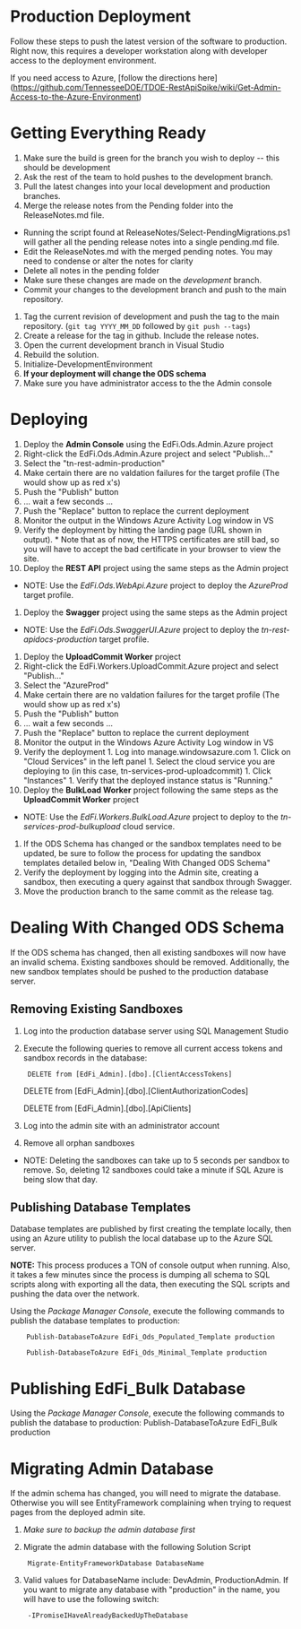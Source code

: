 Production Deployment
==
Follow these steps to push the latest version of the software to production.  Right now, this requires a developer workstation along with developer access to the deployment environment.

If you need access to Azure, [follow the directions here] (https://github.com/TennesseeDOE/TDOE-RestApiSpike/wiki/Get-Admin-Access-to-the-Azure-Environment)

Getting Everything Ready
==
1. Make sure the build is green for the branch you wish to deploy -- this should be development
1. Ask the rest of the team to hold pushes to the development branch.
1. Pull the latest changes into your local development and production branches.
1. Merge the release notes from the Pending folder into the ReleaseNotes.md file.
  * Running the script found at ReleaseNotes/Select-PendingMigrations.ps1 will gather all the pending release notes into a single pending.md file.
  * Edit the ReleaseNotes.md with the merged pending notes.  You may need to condense or alter the notes for clarity
  * Delete all notes in the pending folder
  * Make sure these changes are made on the *development* branch.
  * Commit your changes to the development branch and push to the main repository.
1. Tag the current revision of development and push the tag to the main repository. (`git tag YYYY_MM_DD` followed by `git push --tags`)
1. Create a release for the tag in github.  Include the release notes.
1. Open the current development branch in Visual Studio
1. Rebuild the solution.
1. Initialize-DevelopmentEnvironment
1. **If your deployment will change the ODS schema**
  1. Make sure you have administrator access to the the Admin console

Deploying
==
1. Deploy the **Admin Console** using the EdFi.Ods.Admin.Azure project
  1. Right-click the EdFi.Ods.Admin.Azure project and select "Publish..."
  1. Select the "tn-rest-admin-production"
  1. Make certain there are no valdation failures for the target profile (The would show up as red x's)
  1. Push the "Publish" button
  1. ... wait a few seconds ...
  1. Push the "Replace" button to replace the current deployment
  1. Monitor the output in the Windows Azure Activity Log window in VS
  1. Verify the deployment by hitting the landing page (URL shown in output).
    * Note that as of now, the HTTPS certificates are still bad, so you will have to accept the bad certificate in your browser to view the site.
1. Deploy the **REST API** project using the same steps as the Admin project
  * NOTE: Use the *EdFi.Ods.WebApi.Azure* project to deploy the *AzureProd* target profile.
1. Deploy the **Swagger** project using the same steps as the Admin project
  * NOTE: Use the *EdFi.Ods.SwaggerUI.Azure* project to deploy the *tn-rest-apidocs-production* target profile.
1. Deploy the **UploadCommit Worker** project
  1. Right-click the EdFi.Workers.UploadCommit.Azure project and select "Publish..."
  1. Select the "AzureProd"
  1. Make certain there are no valdation failures for the target profile (The would show up as red x's)
  1. Push the "Publish" button
  1. ... wait a few seconds ...
  1. Push the "Replace" button to replace the current deployment
  1. Monitor the output in the Windows Azure Activity Log window in VS
  1. Verify the deployment
    1. Log into manage.windowsazure.com
	1. Click on "Cloud Services" in the left panel
	1. Select the cloud service you are deploying to (in this case, tn-services-prod-uploadcommit)
	1. Click "Instances"
	1. Verify that the deployed instance status is "Running."
1. Deploy the **BulkLoad Worker** project following the same steps as the **UploadCommit Worker** project
  * NOTE: Use the *EdFi.Workers.BulkLoad.Azure* project to deploy to the *tn-services-prod-bulkupload* cloud service.
1. If the ODS Schema has changed or the sandbox templates need to be updated, be sure to follow the process for updating the sandbox templates detailed below in, "Dealing With Changed ODS Schema"
1. Verify the deployment by logging into the Admin site, creating a sandbox, then executing a query against that sandbox through Swagger.
1. Move the production branch to the same commit as the release tag.

Dealing With Changed ODS Schema
==
If the ODS schema has changed, then all existing sandboxes will now have an invalid schema.  Existing sandboxes should be removed.  Additionally, the new sandbox templates should be pushed to the production database server.

Removing Existing Sandboxes
--
1. Log into the production database server using SQL Management Studio
1. Execute the following queries to remove all current access tokens and sandbox records in the database:
        
        DELETE from [EdFi_Admin].[dbo].[ClientAccessTokens]
	
	DELETE from [EdFi_Admin].[dbo].[ClientAuthorizationCodes]
	
	DELETE from [EdFi_Admin].[dbo].[ApiClients]

1. Log into the admin site with an administrator account
1. Remove all orphan sandboxes
  * NOTE: Deleting the sandboxes can take up to 5 seconds per sandbox to remove.  So, deleting 12 sandboxes could take a minute if SQL Azure is being slow that day.

Publishing Database Templates
--
Database templates are published by first creating the template locally, then using an Azure utility to publish the local database up to the Azure SQL server.

**NOTE:** This process produces a TON of console output when running.  Also, it takes a few minutes since the process is dumping all schema to SQL scripts along with exporting all the data, then executing the SQL scripts and pushing the data over the network.

Using the *Package Manager Console*, execute the following commands to publish the database templates to production:

        Publish-DatabaseToAzure EdFi_Ods_Populated_Template production
        
        Publish-DatabaseToAzure EdFi_Ods_Minimal_Template production

Publishing EdFi_Bulk Database
==
Using the *Package Manager Console*, execute the following commands to publish the database to production:
        Publish-DatabaseToAzure EdFi_Bulk production


Migrating Admin Database
==
If the admin schema has changed, you will need to migrate the database.  Otherwise you will see EntityFramework complaining when trying to request
pages from the deployed admin site.

1. *Make sure to backup the admin database first*
1. Migrate the admin database with the following Solution Script

		Migrate-EntityFrameworkDatabase DatabaseName

1. Valid values for DatabaseName include: DevAdmin, ProductionAdmin.  If you want to migrate any database with "production" in the name, you will have to use the following switch:

		-IPromiseIHaveAlreadyBackedUpTheDatabase
		
